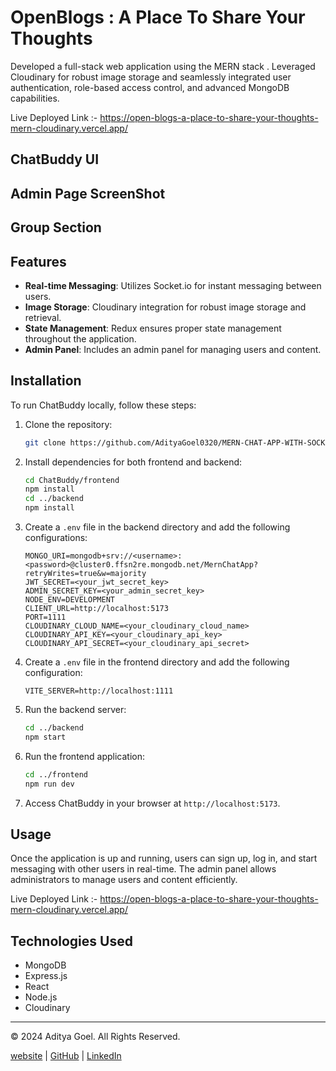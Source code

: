 # OpenBlogs : A Place To Share Your Thoughts

Developed a full-stack web application using the MERN stack . Leveraged Cloudinary for robust image storage and seamlessly integrated user authentication, role-based access control, and advanced MongoDB capabilities.

Live Deployed Link :- https://open-blogs-a-place-to-share-your-thoughts-mern-cloudinary.vercel.app/

## ChatBuddy UI


## Admin Page ScreenShot


## Group Section



<!-- [Watch the demo video](link_to_demo_video) -->

## Features

- **Real-time Messaging**: Utilizes Socket.io for instant messaging between users.
- **Image Storage**: Cloudinary integration for robust image storage and retrieval.
- **State Management**: Redux ensures proper state management throughout the application.
- **Admin Panel**: Includes an admin panel for managing users and content.

## Installation

To run ChatBuddy locally, follow these steps:

1. Clone the repository:

   ```bash
   git clone https://github.com/AdityaGoel0320/MERN-CHAT-APP-WITH-SOCKET-IO.git
   ```

2. Install dependencies for both frontend and backend:

   ```bash
   cd ChatBuddy/frontend
   npm install
   cd ../backend
   npm install
   ```

3. Create a `.env` file in the backend directory and add the following configurations:

   ```plaintext
   MONGO_URI=mongodb+srv://<username>:<password>@cluster0.ffsn2re.mongodb.net/MernChatApp?retryWrites=true&w=majority
   JWT_SECRET=<your_jwt_secret_key>
   ADMIN_SECRET_KEY=<your_admin_secret_key>
   NODE_ENV=DEVELOPMENT
   CLIENT_URL=http://localhost:5173
   PORT=1111
   CLOUDINARY_CLOUD_NAME=<your_cloudinary_cloud_name>
   CLOUDINARY_API_KEY=<your_cloudinary_api_key>
   CLOUDINARY_API_SECRET=<your_cloudinary_api_secret>
   ```

4. Create a `.env` file in the frontend directory and add the following configuration:

   ```plaintext
   VITE_SERVER=http://localhost:1111
   ```

5. Run the backend server:

   ```bash
   cd ../backend
   npm start
   ```

6. Run the frontend application:

   ```bash
   cd ../frontend
   npm run dev
   ```

7. Access ChatBuddy in your browser at `http://localhost:5173`.

## Usage

Once the application is up and running, users can sign up, log in, and start messaging with other users in real-time. The admin panel allows administrators to manage users and content efficiently.

Live Deployed Link :- https://open-blogs-a-place-to-share-your-thoughts-mern-cloudinary.vercel.app/

## Technologies Used

- MongoDB
- Express.js
- React
- Node.js
- Cloudinary

---

© 2024 Aditya Goel. All Rights Reserved.

[website](https://aditya-goel-portfolio-website.vercel.app/) | [GitHub](https://github.com/AdityaGoel0320) | [LinkedIn](https://www.linkedin.com/in/aditya-goel-286245239/)

